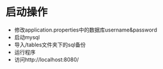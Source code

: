# 启动操作

+ 修改application.properties中的数据库username&password
+ 启动mysql
+ 导入/tables文件夹下的sql备份
+ 运行程序
+ 访问http://localhost:8080/

